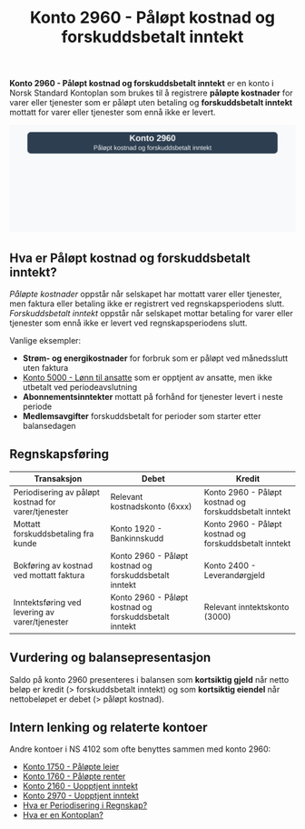 ﻿---
title: "Konto 2960 - Påløpt kostnad og forskuddsbetalt inntekt"
seoTitle: "Konto 2960 | Påløpt kostnad og forskuddsbetalt inntekt | Kontoplan"
description: "Konto 2960 brukes til periodisering av påløpte kostnader og forskuddsbetalte inntekter. Forklarer bruksområder, balanseføring, bokføring og eksempler i Norsk Standard Kontoplan."
summary: "Konto 2960: periodisering av påløpte kostnader og forskuddsbetalte inntekter. Når og hvordan bokføre."
---

**Konto 2960 - Påløpt kostnad og forskuddsbetalt inntekt** er en konto i Norsk Standard Kontoplan som brukes til å registrere **påløpte kostnader** for varer eller tjenester som er påløpt uten betaling og **forskuddsbetalt inntekt** mottatt for varer eller tjenester som ennå ikke er levert.

![Illustrasjon av konto 2960 Påløpt kostnad og forskuddsbetalt inntekt](2960-palopte-kostnad-og-forskuddsbetalt-inntekt-image.svg)

## Hva er Påløpt kostnad og forskuddsbetalt inntekt?

*Påløpte kostnader* oppstår når selskapet har mottatt varer eller tjenester, men faktura eller betaling ikke er registrert ved regnskapsperiodens slutt.
*Forskuddsbetalt inntekt* oppstår når selskapet mottar betaling for varer eller tjenester som ennå ikke er levert ved regnskapsperiodens slutt.

Vanlige eksempler:

* **Strøm- og energikostnader** for forbruk som er påløpt ved månedsslutt uten faktura
* [Konto 5000 - Lønn til ansatte](/blogs/kontoplan/5000-lonn-til-ansatte "Konto 5000 - Lønn til ansatte") som er opptjent av ansatte, men ikke utbetalt ved periodeavslutning
* **Abonnementsinntekter** mottatt på forhånd for tjenester levert i neste periode
* **Medlemsavgifter** forskuddsbetalt for perioder som starter etter balansedagen

## Regnskapsføring

| Transaksjon                                          | Debet                                                                      | Kredit                                                          |
|------------------------------------------------------|----------------------------------------------------------------------------|-----------------------------------------------------------------|
| Periodisering av påløpt kostnad for varer/tjenester  | Relevant kostnadskonto (6xxx)                                              | Konto 2960 - Påløpt kostnad og forskuddsbetalt inntekt          |
| Mottatt forskuddsbetaling fra kunde                  | Konto 1920 - Bankinnskudd                                                  | Konto 2960 - Påløpt kostnad og forskuddsbetalt inntekt          |
| Bokføring av kostnad ved mottatt faktura             | Konto 2960 - Påløpt kostnad og forskuddsbetalt inntekt                      | Konto 2400 - Leverandørgjeld                                     |
| Inntektsføring ved levering av varer/tjenester        | Konto 2960 - Påløpt kostnad og forskuddsbetalt inntekt                      | Relevant inntektskonto (3000)                                   |

## Vurdering og balansepresentasjon

Saldo på konto 2960 presenteres i balansen som **kortsiktig gjeld** når netto beløp er kredit (> forskuddsbetalt inntekt) og som **kortsiktig eiendel** når nettobeløpet er debet (> påløpt kostnad).

## Intern lenking og relaterte kontoer

Andre kontoer i NS 4102 som ofte benyttes sammen med konto 2960:

* [Konto 1750 - Påløpte leier](/blogs/kontoplan/1750-palopte-leier "Konto 1750 - Påløpte leier: Regnskapsføring av påløpte leiekostnader")
* [Konto 1760 - Påløpte renter](/blogs/kontoplan/1760-palopte-renter "Konto 1760 - Påløpte renter: Regnskapsføring av påløpte renteutgifter")
* [Konto 2160 - Uopptjent inntekt](/blogs/kontoplan/2160-uopptjent-inntekt "Konto 2160 - Uopptjent inntekt: Regnskapsføring av forskuddsinntekter")
* [Konto 2970 - Uopptjent inntekt](/blogs/kontoplan/2970-uopptjent-inntekt "Konto 2970 - Uopptjent inntekt: Regnskapsføring av uopptjent inntekt")
* [Hva er Periodisering i Regnskap?](/blogs/regnskap/hva-er-periodisering "Hva er Periodisering i Regnskap? Komplett Guide til periodiseringsprinsippet")
* [Hva er en Kontoplan?](/blogs/regnskap/hva-er-kontoplan "Hva er en Kontoplan? Komplett Guide til Kontoplaner i Norsk Regnskap")






